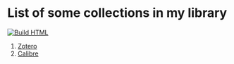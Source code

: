 # List of some collections in my library

[![Build HTML](https://github.com/hoanganhduc/zotero/actions/workflows/build.yml/badge.svg)](https://github.com/hoanganhduc/zotero/actions/workflows/build.yml)

1. [Zotero](/library/zotero/)
2. [Calibre](/library/calibre/)